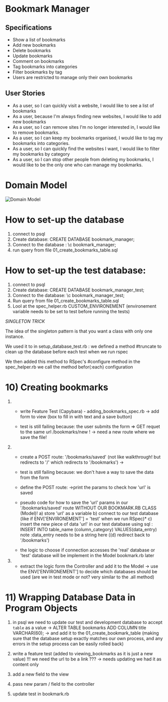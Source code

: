 # Bookmark Manager

## Specifications

- Show a list of bookmarks
- Add new bookmarks
- Delete bookmarks
- Update bookmarks
- Comment on bookmarks
- Tag bookmarks into categories
- Filter bookmarks by tag
- Users are restricted to manage only their own bookmarks

## User Stories

- As a user, so I can quickly visit a website, I would like to see a list of bookmarks
- As a user, because I'm always finding new websites, I would like to add new bookmarks
- As a user, so I can remove sites I'm no longer interested in, I would like to remove bookmarks.
- As a user, so I can keep my bookmarks organised, I would like to tag my bookmarks into categories.
- As a user, so I can quickly find the websites I want, I would like to filter my bookmarks by category
- As a user, so I can stop other people from deleting my bookmarks, I would like to be the only one who can manage my bookmarks.

# Domain Model

![Domain Model](https://github.com/sabrinalord/bookmark_manager/blob/main/screenshot/model_shows_bookmark_list.png)

# How to set-up the database

1. connect to psql
2. Create database: CREATE DATABASE bookmark_manager;
3. Connect to the database : \c bookmark_manager;
4. run query from file 01_create_bookmarks_table.sql

# How to set-up the test database:

1. connect to psql
2. Create database: CREATE DATABASE bookmark_manager_test;
3. Connect to the database: \c bookmark_manager_test;
4. Run query from file 01_create_bookmarks_table.sql
5. Lool at the spec_helper.rb CUSTOM_ENVIRONEMENT (environement variable needs to be set to test before running the tests)

_SINGLETON TRICK_

The idea of the singleton pattern is that you want a class with only one instance.

We used it to in setup_database_test.rb :
we defined a method #truncate to clean up the database before each test when we run rspec

We then added this method to RSpec's #configure method in the spec_helper.rb
we call the method befor(:each) configuration

# 10) Creating bookmarks

1.	- write Feature Test (Capybara) - adding_bookmarks_spec.rb
		-> add form to view (box to fill in with text and a save button)

	- test is still failing because:
	the user submits the form => GET requet to the same url /bookmarks/new !
		-> need a new route where we save the file!

2. 	- create a POST route: '/bookmarks/saved' (not like walkthrough! but redirects to '/' which redirects to '/bookmarks')
		-> <form action="/bookmarks/saved" method="post">

	- test is still failing because:
	we don't have a way to save the data from the form

	- define the POST route:
		->print the params to check how 'url' is saved

	- pseudo code for how to save the 'url' params in our '/bookmarks/saved' route WITHOUT OUR BOOKMARK.RB CLASS (Model)!
		a) store 'url' as a variable
		b) connect to our test database (like if ENV['ENVIRONEMENT'] = 'test' when we run RSpec)*
		c) insert the new piece of data 'url' in our test database
		using sql : INSERT INTO table_name (column_category) VALUES(data_entry)
		note :data_entry needs to be a string here
		((d) redirect back to '/bookmarks')


	* the logic to choose if connection accesses the 'real' database or 'test' database will be implement in the Model bookmark.rb later

3.	- extract the logic form the Controller and add it to the Model
		-> use the ENV['ENVIRONEMENT'] to decide which databases should be used (are we in test mode or not? very similar to the .all method)

# 11) Wrapping Database Data in Program Objects

1.	in psql we need to update our test and development database to accept ```table``` as a value
			-> ALTER TABLE bookmarks ADD COLUMN title VARCHAR(60);
			-> and add it to the 01_create_bookmark_table
			(making sure that the database setup exactly matches our own process, and any errors in the setup process can be easily rolled back)

2. write a feature test (added to viewing_bookmarks as it is just a new value)
		!!! we need the url to be a link ??? -> needs updating we had it as content only

3. add a new field to the view

4. pass new param / field to the controller

5. update test in bookmark.rb





